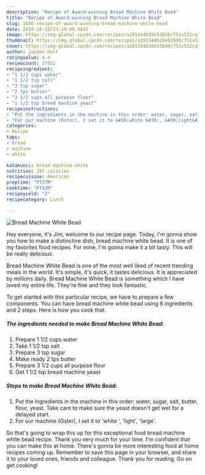 ```yaml
---
description: "Recipe of Award-winning Bread Machine White Bead"
title: "Recipe of Award-winning Bread Machine White Bead"
slug: 1686-recipe-of-award-winning-bread-machine-white-bead
date: 2020-10-18T23:10:09.964Z
image: https://img-global.cpcdn.com/recipes/a191344b20e538d8/751x532cq70/bread-machine-white-bead-recipe-main-photo.jpg
thumbnail: https://img-global.cpcdn.com/recipes/a191344b20e538d8/751x532cq70/bread-machine-white-bead-recipe-main-photo.jpg
cover: https://img-global.cpcdn.com/recipes/a191344b20e538d8/751x532cq70/bread-machine-white-bead-recipe-main-photo.jpg
author: Jayden Holt
ratingvalue: 4.4
reviewcount: 37052
recipeingredient:
- "1 1/2 cups water"
- "1 1/2 tsp salt"
- "3 tsp sugar"
- "2 tps butter"
- "3 1/2 cups all purpose flour"
- "1 1/2 tsp bread machine yeast"
recipeinstructions:
- "Put the ingredients in the machine in this order: water, sugar, salt, butter, flour, yeast. Take care to make sure the yeast doesn&#39;t get wet for a delayed start."
- "For our machine (Oster), I set it to &#39;white &#39;, &#39;light&#39;, &#39;large&#39;."
categories:
- Recipe
tags:
- bread
- machine
- white

katakunci: bread machine white 
nutrition: 287 calories
recipecuisine: American
preptime: "PT27M"
cooktime: "PT42M"
recipeyield: "2"
recipecategory: Lunch

---
```



![Bread Machine White Bead](https://img-global.cpcdn.com/recipes/a191344b20e538d8/751x532cq70/bread-machine-white-bead-recipe-main-photo.jpg)

Hey everyone, it's Jim, welcome to our recipe page. Today, I'm gonna show you how to make a distinctive dish, bread machine white bead. It is one of my favorites food recipes. For mine, I'm gonna make it a bit tasty. This will be really delicious.

Bread Machine White Bead is one of the most well liked of recent trending meals in the world. It's simple, it's quick, it tastes delicious. It is appreciated by millions daily. Bread Machine White Bead is something which I have loved my entire life. They're fine and they look fantastic.




To get started with this particular recipe, we have to prepare a few components. You can have bread machine white bead using 6 ingredients and 2 steps. Here is how you cook that.

<!--inarticleads1-->

##### The ingredients needed to make Bread Machine White Bead:

1. Prepare 1 1/2 cups water
1. Take 1 1/2 tsp salt
1. Prepare 3 tsp sugar
1. Make ready 2 tps butter
1. Prepare 3 1/2 cups all purpose flour
1. Get 1 1/2 tsp bread machine yeast




<!--inarticleads2-->

##### Steps to make Bread Machine White Bead:

1. Put the ingredients in the machine in this order: water, sugar, salt, butter, flour, yeast. Take care to make sure the yeast doesn&#39;t get wet for a delayed start.
1. For our machine (Oster), I set it to &#39;white &#39;, &#39;light&#39;, &#39;large&#39;.




So that's going to wrap this up for this exceptional food bread machine white bead recipe. Thank you very much for your time. I'm confident that you can make this at home. There's gonna be more interesting food at home recipes coming up. Remember to save this page in your browser, and share it to your loved ones, friends and colleague. Thank you for reading. Go on get cooking!

